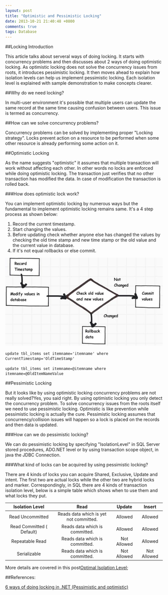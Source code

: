 ```yaml
---
layout: post
title: "Optimistic and Pessimistic Locking"
date: 2013-10-21 21:40:48 +0800
comments: true
tags: Database
---
```

##Locking Introduction

This article talks about serveral ways of doing locking. It starts with concurrency problems and then discusses about 2 ways of doing optimistic locking. As optimistic locking does not solve the concurrency issues from roots, it introduces pessimistic locking. It then moves ahead to explain how isolation levels can help us implement pessimistic locking. Each isolation level is explained with sample demonstration to make concepts clearer.

##Why do we need locking?

In multi-user environment it's possible that multiple users can update the same record at the same time causing confusion between users. This issue is termed as concurrency.

<!-- more -->

##How can we solve concurrency problems?

Concurrency problems can be solved by implementing proper "Locking strategy". Locks prevent action on a resource to be performed when some other resource is already performing some action on it.

##Optimistic Locking

As the name suggests "optimistic" it assumes that multiple transaction will work without affecting each other. In other words no locks are enforced while doing optimistic locking. The transaction just verifies that no other transaction has modified the data. In case of modification the transaction is rolled back.

###How does optimistic lock work?

You can implement optimistic locking by numerous ways but the fundamental to implement optimistic locking remains same. It's a 4 step process as shown below:

1. Record the current timestamp.
1. Start changing the values.
1. Before updating check whether anyone else has changed the values by checking the old time stamp and new time stamp or the old value and the current value in database.
1. If it's not equal rollbacks or else commit.

![optimistic_locking](/images/upload/optimistic_locking.jpg)

	update tbl_items set itemname='itemname' where CurrentTimestamp='OldTimeStamp'

	update tbl_items set itemname=@itemname where itemname=@OldItemNameValue


##Pessimistic Locking

But it looks like by using optimistic locking concurrency problems are not really solved?Yes, you said right. By using optimistic locking you only detect the concurrency problem. To solve concurrency issues from the roots itself we need to use pessimistic locking. Optimistic is like prevention while pessimistic locking is actually the cure.
Pessimistic locking assumes that concurrency/collision issues will happen so a lock is placed on the records and then data is updated.

###How can we do pessimistic locking?

We can do pessimistic locking by specifying "IsolationLevel" in SQL Server stored procedures, ADO.NET level or by using transaction scope object, in java the JDBC Connection.

###What kind of locks can be acquired by using pessimistic locking?

There are 4 kinds of locks you can acquire Shared, Exclusive, Update and intent. The first two are actual locks while the other two are hybrid locks and marker. Correspondingly, in SQL there are 4 kinds of transaction isolation level, below is a simple table which shows when to use them and what locks they put.

Isolation Level		 |	Read					|Update		|Insert
:----:			 |:----:					|:----:		|:----:
Read Uncommitted	 |	Reads data which is yet not committed.	|Allowed	|Allowed
Read Committed ( Default)|	Reads data which is committed.		|Allowed	|Allowed
Repeatable Read		 |	Reads data which is committed.		|Not Allowed	|Allowed
Serializable		 |	Reads data which is committed.		|Not Allowed	|Not Allowed





More details are covered in this post[Optimal Isolation Level](/blog/2013/10/11/optimal-isolation-level/);


##References:

[6 ways of doing locking in .NET (Pessimistic and optimistic)](http://www.codeproject.com/Articles/114262/6-ways-of-doing-locking-in-NET-Pessimistic-and-opt#Solution%20number%202:-%20Use%20timestamp%20data%20type)